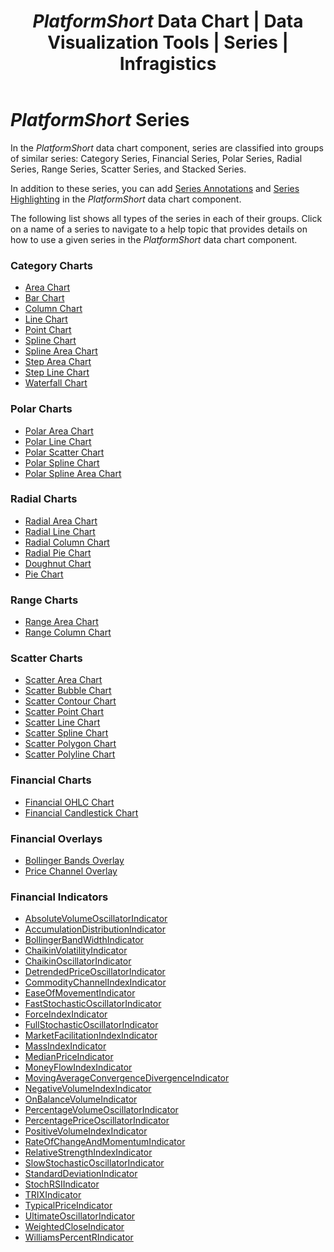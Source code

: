 ﻿---
title: $PlatformShort$ Data Chart | Data Visualization Tools | Series | Infragistics
_description: Use Infragistics' $PlatformShort$ charts control to create column charts, line charts, area charts, pie charts and more. Learn about our $ProductName$ graph types!
_keywords: $PlatformShort$ charts, data chart, chart types, $ProductName$, Infragistics
mentionedTypes: ['XamDataChart']
---
# $PlatformShort$ Series

In the $PlatformShort$ data chart component, series are classified into groups of similar series: Category Series, Financial Series, Polar Series, Radial Series, Range Series, Scatter Series, and Stacked Series.

In addition to these series, you can add [Series Annotations](data-chart-series-annotations.md) and [Series Highlighting](data-chart-series-highlighting.md) in the $PlatformShort$ data chart component.

The following list shows all types of the series in each of their groups. Click on a name of a series to navigate to a help topic that provides details on how to use a given series in the $PlatformShort$ data chart component.

### Category Charts
- [Area Chart](data-chart-type-category-area-series.md)
- [Bar Chart](data-chart-type-category-bar-series.md)
- [Column Chart](data-chart-type-category-column-series.md)
- [Line Chart](data-chart-type-category-line-series.md)
- [Point Chart](data-chart-type-category-point-series.md)
- [Spline Chart](data-chart-type-category-spline-series.md)
- [Spline Area Chart](data-chart-type-category-spline-area-series.md)
- [Step Area Chart](data-chart-type-category-step-area-series.md)
- [Step Line Chart](data-chart-type-category-step-line-series.md)
- [Waterfall Chart](data-chart-type-category-waterfall-series.md)

### Polar Charts
- [Polar Area Chart](data-chart-type-polar-area-series.md)
- [Polar Line Chart](data-chart-type-polar-line-series.md)
- [Polar Scatter Chart](data-chart-type-polar-scatter-series.md)
- [Polar Spline Chart](data-chart-type-polar-spline-series.md)
- [Polar Spline Area Chart](data-chart-type-polar-spline-area-series.md)

### Radial Charts
- [Radial Area Chart](data-chart-type-radial-area-series.md)
- [Radial Line Chart](data-chart-type-radial-line-series.md)
- [Radial Column Chart](data-chart-type-radial-column-series.md)
- [Radial Pie Chart](data-chart-type-radial-pie-series.md)
- [Doughnut Chart](doughnut-chart.md)
- [Pie Chart](pie-chart.md)

### Range Charts
- [Range Area Chart](data-chart-type-range-area-series.md)
- [Range Column Chart](data-chart-type-range-column-series.md)

### Scatter Charts
- [Scatter Area Chart](data-chart-type-scatter-area-series.md)
- [Scatter Bubble Chart](data-chart-type-scatter-bubble-series.md)
- [Scatter Contour Chart](data-chart-type-scatter-contour-series.md)
- [Scatter Point Chart](data-chart-type-scatter-point-series.md)
- [Scatter Line Chart](data-chart-type-scatter-line-series.md)
- [Scatter Spline Chart](data-chart-type-scatter-spline-series.md)
- [Scatter Polygon Chart](data-chart-type-scatter-polygon-series.md)
- [Scatter Polyline Chart](data-chart-type-shape-series.md)

### Financial Charts
- [Financial OHLC Chart](data-chart-type-financial-ohlc-series.md)
- [Financial Candlestick Chart](data-chart-type-financial-candlestick-series.md)

### Financial Overlays
- [Bollinger Bands Overlay](data-chart-type-financial-overlays.md)
- [Price Channel Overlay](data-chart-type-financial-overlays.md)

### Financial Indicators
- [AbsoluteVolumeOscillatorIndicator](data-chart-type-financial-line-indicators.md)
- [AccumulationDistributionIndicator](data-chart-type-financial-line-indicators.md)
- [BollingerBandWidthIndicator](data-chart-type-financial-line-indicators.md)
- [ChaikinVolatilityIndicator](data-chart-type-financial-line-indicators.md)
- [ChaikinOscillatorIndicator](data-chart-type-financial-line-indicators.md)
- [DetrendedPriceOscillatorIndicator](data-chart-type-financial-line-indicators.md)
- [CommodityChannelIndexIndicator](data-chart-type-financial-line-indicators.md)
- [EaseOfMovementIndicator](data-chart-type-financial-line-indicators.md)
- [FastStochasticOscillatorIndicator](data-chart-type-financial-line-indicators.md)
- [ForceIndexIndicator](data-chart-type-financial-line-indicators.md)
- [FullStochasticOscillatorIndicator](data-chart-type-financial-line-indicators.md)
- [MarketFacilitationIndexIndicator](data-chart-type-financial-line-indicators.md)
- [MassIndexIndicator](data-chart-type-financial-line-indicators.md)
- [MedianPriceIndicator](data-chart-type-financial-line-indicators.md)
- [MoneyFlowIndexIndicator](data-chart-type-financial-line-indicators.md)
- [MovingAverageConvergenceDivergenceIndicator](data-chart-type-financial-line-indicators.md)
- [NegativeVolumeIndexIndicator](data-chart-type-financial-line-indicators.md)
- [OnBalanceVolumeIndicator](data-chart-type-financial-line-indicators.md)
- [PercentageVolumeOscillatorIndicator](data-chart-type-financial-line-indicators.md)
- [PercentagePriceOscillatorIndicator](data-chart-type-financial-line-indicators.md)
- [PositiveVolumeIndexIndicator](data-chart-type-financial-line-indicators.md)
- [RateOfChangeAndMomentumIndicator](data-chart-type-financial-line-indicators.md)
- [RelativeStrengthIndexIndicator](data-chart-type-financial-line-indicators.md)
- [SlowStochasticOscillatorIndicator](data-chart-type-financial-line-indicators.md)
- [StandardDeviationIndicator](data-chart-type-financial-line-indicators.md)
- [StochRSIIndicator](data-chart-type-financial-line-indicators.md)
- [TRIXIndicator](data-chart-type-financial-line-indicators.md)
- [TypicalPriceIndicator](data-chart-type-financial-line-indicators.md)
- [UltimateOscillatorIndicator](data-chart-type-financial-line-indicators.md)
- [WeightedCloseIndicator](data-chart-type-financial-line-indicators.md)
- [WilliamsPercentRIndicator](data-chart-type-financial-line-indicators.md)

